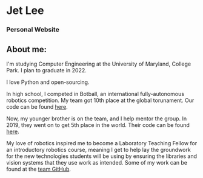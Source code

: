 # Jet Lee
### Personal Website

## About me:

I'm studying Computer Engineering at the University of Maryland, College Park.
I plan to graduate in 2022.

I love Python and open-sourcing.

In high school, I competed in Botball, an international fully-autonomous
robotics competition. My team got 10th place at the global torunament. Our
code can be found [here](https://github.com/rockvillerobotics/Incredibots2018).

Now, my younger brother is on the team, and I help mentor the group. In 2019,
they went on to get 5th place in the world. Their code can be found
[here](https://github.com/rockvillerobotics/Incredibots2019).

My love of robotics inspired me to become a Laboratory Teaching Fellow for an
introductory robotics course, meaning I get to help lay the groundwork for the
new technologies students will be using by ensuring the libraries and vision
systems that they use work as intended. Some of my work can be found at the
[team GitHub](https://github.com/umdenes100).
